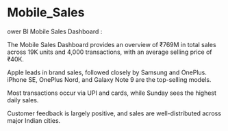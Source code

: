 # Mobile_Sales

ower BI Mobile Sales Dashboard :

The Mobile Sales Dashboard provides an overview of ₹769M in total sales across 19K units and 4,000 transactions, with an average selling price of ₹40K. 

Apple leads in brand sales, followed closely by Samsung and OnePlus.
iPhone SE, OnePlus Nord, and Galaxy Note 9 are the top-selling models. 

Most transactions occur via UPI and cards, while Sunday sees the highest daily sales. 

Customer feedback is largely positive, and sales are well-distributed across major Indian cities.
